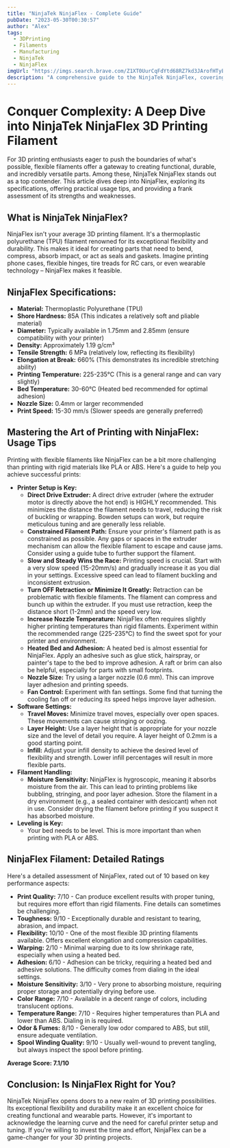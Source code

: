 ```yaml
---
title: "NinjaTek NinjaFlex - Complete Guide"
pubDate: "2023-05-30T00:30:57"
author: "Alex"
tags:
  - 3DPrinting
  - Filaments
  - Manufacturing
  - NinjaTek
  - NinjaFlex
imgUrl: "https://imgs.search.brave.com/Z1XT0UurCqFdYtd68RZ7kd3JArofHTyEAwyEKPhmrOs/rs:fit:860:0:0:0/g:ce/aHR0cHM6Ly9maWxh/bWVudHMuY2EvY2Ru/L3Nob3AvcHJvZHVj/dHMvQ2hlZXRhaC1U/UFUtTWlkbmlnaHQt/QmxhY2stRmxleGli/bGUtM0QtUHJpbnRp/bmctRmlsYW1lbnRz/LUNhbmFkYS5qcGc_/dj0xNjAzNDIwODg2/JndpZHRoPTk1MA"
description: "A comprehensive guide to the NinjaTek NinjaFlex, covering specifications, usage tips, and comparisons with similar products."
---
```


# Conquer Complexity: A Deep Dive into NinjaTek NinjaFlex 3D Printing Filament

For 3D printing enthusiasts eager to push the boundaries of what's possible, flexible filaments offer a gateway to creating functional, durable, and incredibly versatile parts.  Among these, NinjaTek NinjaFlex stands out as a top contender. This article dives deep into NinjaFlex, exploring its specifications, offering practical usage tips, and providing a frank assessment of its strengths and weaknesses.

## What is NinjaTek NinjaFlex?

NinjaFlex isn't your average 3D printing filament. It's a thermoplastic polyurethane (TPU) filament renowned for its exceptional flexibility and durability.  This makes it ideal for creating parts that need to bend, compress, absorb impact, or act as seals and gaskets. Imagine printing phone cases, flexible hinges, tire treads for RC cars, or even wearable technology – NinjaFlex makes it feasible.

## NinjaFlex Specifications:

*   **Material:** Thermoplastic Polyurethane (TPU)
*   **Shore Hardness:** 85A (This indicates a relatively soft and pliable material)
*   **Diameter:** Typically available in 1.75mm and 2.85mm (ensure compatibility with your printer)
*   **Density:** Approximately 1.19 g/cm³
*   **Tensile Strength:** 6 MPa (relatively low, reflecting its flexibility)
*   **Elongation at Break:** 660% (This demonstrates its incredible stretching ability)
*   **Printing Temperature:** 225-235°C (This is a general range and can vary slightly)
*   **Bed Temperature:** 30-60°C (Heated bed recommended for optimal adhesion)
*   **Nozzle Size:** 0.4mm or larger recommended
*   **Print Speed:** 15-30 mm/s (Slower speeds are generally preferred)

## Mastering the Art of Printing with NinjaFlex: Usage Tips

Printing with flexible filaments like NinjaFlex can be a bit more challenging than printing with rigid materials like PLA or ABS. Here's a guide to help you achieve successful prints:

*   **Printer Setup is Key:**
    *   **Direct Drive Extruder:** A direct drive extruder (where the extruder motor is directly above the hot end) is HIGHLY recommended. This minimizes the distance the filament needs to travel, reducing the risk of buckling or wrapping.  Bowden setups can work, but require meticulous tuning and are generally less reliable.
    *   **Constrained Filament Path:** Ensure your printer's filament path is as constrained as possible. Any gaps or spaces in the extruder mechanism can allow the flexible filament to escape and cause jams. Consider using a guide tube to further support the filament.
    *   **Slow and Steady Wins the Race:**  Printing speed is crucial.  Start with a very slow speed (15-20mm/s) and gradually increase it as you dial in your settings.  Excessive speed can lead to filament buckling and inconsistent extrusion.
    *   **Turn OFF Retraction or Minimize It Greatly:** Retraction can be problematic with flexible filaments.  The filament can compress and bunch up within the extruder. If you must use retraction, keep the distance short (1-2mm) and the speed very low.
    *   **Increase Nozzle Temperature:** NinjaFlex often requires slightly higher printing temperatures than rigid filaments. Experiment within the recommended range (225-235°C) to find the sweet spot for your printer and environment.
    *   **Heated Bed and Adhesion:** A heated bed is almost essential for NinjaFlex. Apply an adhesive such as glue stick, hairspray, or painter's tape to the bed to improve adhesion. A raft or brim can also be helpful, especially for parts with small footprints.
    *   **Nozzle Size:** Try using a larger nozzle (0.6 mm). This can improve layer adhesion and printing speeds.
    *   **Fan Control:** Experiment with fan settings. Some find that turning the cooling fan off or reducing its speed helps improve layer adhesion.
*   **Software Settings:**
    *   **Travel Moves:** Minimize travel moves, especially over open spaces.  These movements can cause stringing or oozing.
    *   **Layer Height:** Use a layer height that is appropriate for your nozzle size and the level of detail you require. A layer height of 0.2mm is a good starting point.
    *   **Infill:** Adjust your infill density to achieve the desired level of flexibility and strength. Lower infill percentages will result in more flexible parts.
*   **Filament Handling:**
    *   **Moisture Sensitivity:**  NinjaFlex is hygroscopic, meaning it absorbs moisture from the air. This can lead to printing problems like bubbling, stringing, and poor layer adhesion. Store the filament in a dry environment (e.g., a sealed container with desiccant) when not in use. Consider drying the filament before printing if you suspect it has absorbed moisture.
*   **Leveling is Key:**
    *   Your bed needs to be level. This is more important than when printing with PLA or ABS.

## NinjaFlex Filament: Detailed Ratings

Here's a detailed assessment of NinjaFlex, rated out of 10 based on key performance aspects:

*   **Print Quality:** 7/10 - Can produce excellent results with proper tuning, but requires more effort than rigid filaments.  Fine details can sometimes be challenging.
*   **Toughness:** 9/10 - Exceptionally durable and resistant to tearing, abrasion, and impact.
*   **Flexibility:** 10/10 - One of the most flexible 3D printing filaments available. Offers excellent elongation and compression capabilities.
*   **Warping:** 2/10 - Minimal warping due to its low shrinkage rate, especially when using a heated bed.
*   **Adhesion:** 6/10 - Adhesion can be tricky, requiring a heated bed and adhesive solutions. The difficulty comes from dialing in the ideal settings.
*   **Moisture Sensitivity:** 3/10 - Very prone to absorbing moisture, requiring proper storage and potentially drying before use.
*   **Color Range:** 7/10 - Available in a decent range of colors, including translucent options.
*   **Temperature Range:** 7/10 - Requires higher temperatures than PLA and lower than ABS. Dialing in is required.
*   **Odor & Fumes:** 8/10 - Generally low odor compared to ABS, but still, ensure adequate ventilation.
*   **Spool Winding Quality:** 9/10 - Usually well-wound to prevent tangling, but always inspect the spool before printing.

**Average Score: 7.1/10**

## Conclusion: Is NinjaFlex Right for You?

NinjaTek NinjaFlex opens doors to a new realm of 3D printing possibilities. Its exceptional flexibility and durability make it an excellent choice for creating functional and wearable parts. However, it's important to acknowledge the learning curve and the need for careful printer setup and tuning. If you're willing to invest the time and effort, NinjaFlex can be a game-changer for your 3D printing projects.

